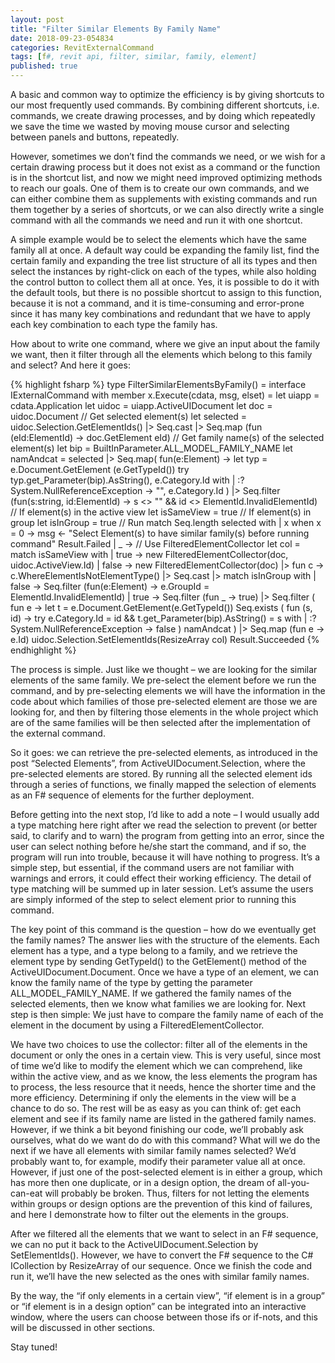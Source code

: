 ```yaml
---
layout: post
title: "Filter Similar Elements By Family Name"
date: 2018-09-23-054834 
categories: RevitExternalCommand
tags: [f#, revit api, filter, similar, family, element]
published: true
---
```

<script src="/assets/signup/signup.js"></script>
<signup-component></signup-component>

A basic and common way to optimize the efficiency is by giving shortcuts to our most frequently used commands. By combining different shortcuts, i.e. commands, we create drawing processes, and by doing which repeatedly we save the time we wasted by moving mouse cursor and selecting between panels and buttons, repeatedly.

However, sometimes we don’t find the commands we need, or we wish for a certain drawing process but it does not exist as a command or the function is in the shortcut list, and now we might need improved optimizing methods to reach our goals. One of them is to create our own commands, and we can either combine them as supplements with existing commands and run them together by a series of shortcuts, or we can also directly write a single command with all the commands we need and run it with one shortcut.

A simple example would be to select the elements which have the same family all at once. A default way could be expanding the family list, find the certain family and expanding the tree list structure of all its types and then select the instances by right-click on each of the types, while also holding the control button to collect them all at once. Yes, it is possible to do it with the default tools, but there is no possible shortcut to assign to this function, because it is not a command, and it is time-consuming and error-prone since it has many key combinations and redundant that we have to apply each key combination to each type the family has.

How about to write one command, where we give an input about the family we want, then it filter through all the elements which belong to this family and select? And here it goes:

{% highlight fsharp %}
type FilterSimilarElementsByFamily() =
  interface IExternalCommand with
    member x.Execute(cdata, msg, elset) =
      let uiapp = cdata.Application
      let uidoc = uiapp.ActiveUIDocument
      let doc = uidoc.Document
      // Get selected element(s)
      let selected = uidoc.Selection.GetElementIds() |> Seq.cast |> Seq.map (fun (eId:ElementId) -> doc.GetElement eId)
      // Get family name(s) of the selected element(s)
      let bip = BuiltInParameter.ALL_MODEL_FAMILY_NAME
      let namAndcat = 
        selected
        |> Seq.map(
          fun(e:Element) ->
          let typ = e.Document.GetElement (e.GetTypeId())
          try
            typ.get_Parameter(bip).AsString(), e.Category.Id
          with
          | :? System.NullReferenceException ->
            "", e.Category.Id
          )
        |> Seq.filter (fun(s:string, id:ElementId) -> s <> "" && id <> ElementId.InvalidElementId)
      // If element(s) in the active view
      let isSameView = true
      // If element(s) in group
      let isInGroup = true
      // Run
      match Seq.length selected with
        | x when x = 0 -> 
          msg <- "Select Element(s) to have similar family(s) before running command"
          Result.Failed
        | _ ->
          // Use FilteredElementCollector
          let col =
            match isSameView with
            | true -> new FilteredElementCollector(doc, uidoc.ActiveView.Id)
            | false -> new FilteredElementCollector(doc)
            |> fun c -> c.WhereElementIsNotElementType()
            |> Seq.cast
            |> match isInGroup with
              | false -> Seq.filter (fun(e:Element) -> e.GroupId = ElementId.InvalidElementId)
              | true -> Seq.filter (fun _ -> true)
            |> Seq.filter (
              fun e ->
                let t = e.Document.GetElement(e.GetTypeId())
                Seq.exists (
                  fun (s, id) -> 
                    try
											e.Category.Id = id &&
											t.get_Parameter(bip).AsString() = s
                    with
                    | :? System.NullReferenceException ->
											false
                  ) namAndcat
              )
            |> Seq.map (fun e -> e.Id)
            uidoc.Selection.SetElementIds(ResizeArray<ElementId> col)
            Result.Succeeded
{% endhighlight %}

The process is simple. Just like we thought – we are looking for the similar elements of the same family. We pre-select the element before we run the command, and by pre-selecting elements we will have the information in the code about which families of those pre-selected element are those we are looking for, and then by filtering those elements in the whole project which are of the same families will be then selected after the implementation of the external command.

So it goes: we can retrieve the pre-selected elements, as introduced in the post “Selected Elements”, from ActiveUIDocument.Selection, where the pre-selected elements are stored. By running all the selected element ids through a series of functions, we finally mapped the selection of elements as an F# sequence of elements for the further deployment.

Before getting into the next stop, I’d like to add a note – I would usually add a type matching here right after we read the selection to prevent (or better said, to clarify and to warn) the program from getting into an error, since the user can select nothing before he/she start the command, and if so, the program will run into trouble, because it will have nothing to progress. It’s a simple step, but essential, if the command users are not familiar with warnings and errors, it could effect their working efficiency. The detail of type matching will be summed up in later session. Let’s assume the users are simply informed of the step to select element prior to running this command.

The key point of this command is the question – how do we eventually get the family names? The answer lies with the structure of the elements. Each element has a type, and a type belong to a family, and we retrieve the element type by sending GetTypeId() to the GetElement() method of the ActiveUIDocument.Document. Once we have a type of an element, we can know the family name of the type by getting the parameter ALL_MODEL_FAMILY_NAME. If we gathered the family names of the selected elements, then we know what families we are looking for. Next step is then simple: We just have to compare the family name of each of the element in the document by using a FilteredElementCollector.

We have two choices to use the collector: filter all of the elements in the document or only the ones in a certain view. This is very useful, since most of time we’d like to modify the element which we can comprehend, like within the active view, and as we know, the less elements the program has to process, the less resource that it needs, hence the shorter time and the more efficiency. Determining if only the elements in the view will be a chance to do so. The rest will be as easy as you can think of: get each element and see if its family name are listed in the gathered family names. However, if we think a bit beyond finishing our code, we’ll probably ask ourselves, what do we want do do with this command? What will we do the next if we have all elements with similar family names selected? We’d probably want to, for example, modify their parameter value all at once. However, if just one of the post-selected element is in either a group, which has more then one duplicate, or in a design option, the dream of all-you-can-eat will probably be broken. Thus, filters for not letting the elements within groups or design options are the prevention of this kind of failures, and here I demonstrate how to filter out the elements in the groups.

After we filtered all the elements that we want to select in an F# sequence, we can no put it back to the ActiveUIDocument.Selection by SetElementIds(). However, we have to convert the F# sequence to the C# ICollection by ResizeArray of our sequence. Once we finish the code and run it, we’ll have the new selected as the ones with similar family names.

By the way, the “if only elements in a certain view”, “if element is in a group” or “if element is in a design option” can be integrated into an interactive window, where the users can choose between those ifs or if-nots, and this will be discussed in other sections.

Stay tuned!
